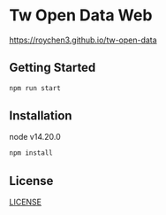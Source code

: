 # Tw Open Data Web

[https://roychen3.github.io/tw-open-data
](https://roychen3.github.io/tw-open-data
)

## Getting Started

```bash
npm run start
```

## Installation

node v14.20.0

```bash
npm install
```

## License

[LICENSE](LICENSE)

